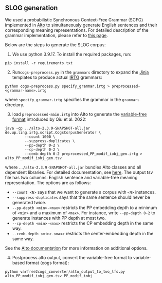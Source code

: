 ## SLOG generation
We used a probabilistic Synchronous Context-Free Grammar (SCFG) implemented in [Alto](https://github.com/coli-saar/alto) to simultaneously generate English sentences and their corresponding meaning representations. For detailed description of the grammar implementation, please refer to [this page](https://github.com/bingzhilee/SLOG/wiki/Reimplementation-of-the-COGS-grammar-for-Alto).

Below are the steps to generate the SLOG corpus:
1. We use python 3.9.17. To install the required packages, run:
```
pip install -r requirements.txt
```

2. Run`cogs-preprocess.py` in the `grammars` directory to expand the [Jinja](https://palletsprojects.com/p/jinja/) templates to produce actual [IRTG](https://github.com/coli-saar/alto/wiki/GettingStarted) grammars:

```
python cogs-preprocess.py specify_grammar.irtg > preprocessed-<grammar-name>.irtg
```
where `specify_grammar.irtg` specifies the grammar in the `grammars` directory.

3. load `preprocessed-main.irtg` into Alto to generate the [variable-free format](https://github.com/google-research/language/tree/master/language/compgen/csl) introduced by Qiu et al. 2022: 
```
java -cp ../alto-2.3.9-SNAPSHOT-all.jar de.up.ling.irtg.script.CogsCorpusGenerator \
         --count 1000 \
         --suppress-duplicates \
         --pp-depth 0-2 \
         --cp-depth 0-2 \
         --cemb-depth 0-2 preprocessed_PP_modif_iobj_gen.irtg > alto_PP_modif_iobj_gen.tsv

```
where `../alto-2.3.9-SNAPSHOT-all.jar` bundles Alto classes and all dependent libraries. For detailed documentation, see [here](https://github.com/bingzhilee/SLOG/wiki/Alto-source-code). The output tsv file has two columns: English sentence and variable-free meaning representation. The options are as follows:
- `--count <N>` says that we want to generate a corpus with `<N>` instances.
- `--suppress-duplicates` says that the same sentence should never be generated twice. 
- `--pp-depth <min>-<max>` restricts the PP embedding depth to a minimum of `<min>` and a maximum of `<max>`. For instance, write `--pp-depth 0-2` to generate instances with PP depth at most two.
- `--cp-depth <min>-<max>` restricts the CP embedding depth in the same way. 
- `--cemb-depth <min>-<max>` restricts the center-embedding depth in the same way.

See the [Alto documentation](https://github.com/coli-saar/alto/wiki/Generating-a-COGS-corpus) for more information on additional options. 

4. Postprocess alto output, convert the variable-free format to variable-based format (cogs format):
```
python varfree2cogs_converter/alto_output_to_two_lfs.py alto_PP_modif_iobj_gen.tsv PP_modif_iobj
```
